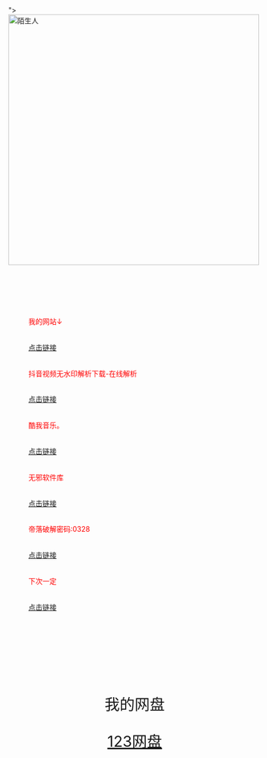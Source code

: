 <!DOCTYPE html>
<html lang="zh-CN">
<head>
  <meta charset="utf-8">
<meta name="viewport" content="width=device-width,initial-scale=1/>
 <title> 66666 </title>
 <style>
 body{
   margin: 0;
   }
 </style>
 </head>
<body>
<div style="
background-color: #flflfl;
text-text-align: center;
padding: 40px;

">
<img src='https://qiniucdn.production.cjuhe.com/profile_images/1713016193945' alt="陌生人" width="500px" height="500px">
</div>
<div style="
max-width: 900px;
margin: 40px auto;
padding: 40px;
line-height: 2.7;
color:red;
">
<p>我的网站↓</p>
<a href="https://link3.cc/lgdmsr">点击链接</a>
<p>抖音视频无水印解析下载-在线解析</p>
<a href="https://www.6qq.cn/">点击链接</a>
<p>酷我音乐。</p>
<a href="https://share.feijipan.com/s/HLUfkcjd">点击链接</a>
<p>无邪软件库</p>
<a href="https://yun.139.com/link/m/i?1B5C5ziEU6IvJ=">点击链接</a>
<p>帝落破解密码:0328</p>
<a href="https://share.feijipan.com/s/3uUWEAlB">点击链接</a>
<p>下次一定</p>
  <a 
   href="https://www.iiice.cn/#/
">点击链接</a>
</div>
<div style="
background-color: #flflfl;
text-align: center;
padding: 40px;
font-size: 30px;
">
<p>我的网盘</p>
<a href="https://www.123pan.com/s/ynz5Vv-AUI3d.html">123网盘</a>
</div>
</body>
</html>
